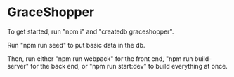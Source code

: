# GraceShopper

To get started, run "npm i" and "createdb graceshopper".

Run "npm run seed" to put basic data in the db.

Then, run either "npm run webpack" for the front end, "npm run build-server" for the back end,
or "npm run start:dev" to build everything at once.
